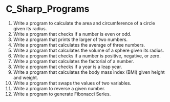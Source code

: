 # C_Sharp_Programs

1. Write a program to calculate the area and circumference of a circle given its radius.
2. Write a program that checks if a number is even or odd.
3. Write a program that prints the larger of two numbers.
4. Write a program that calculates the average of three numbers.
5. Write a program that calculates the volume of a sphere given its radius.
6. Write a program that checks if a number is positive, negative, or zero.
7. Write a program that calculates the factorial of a number.
8. Write a program that checks if a year is a leap year.
9. Write a program that calculates the body mass index (BMI) given height and weight.
10. Write a program that swaps the values of two variables.
11. Write a program to reverse a given number.
12. Write a program to generate Fibonacci Series.

